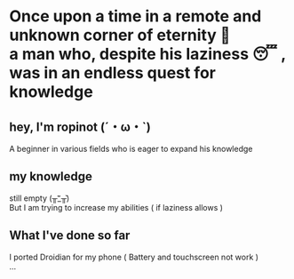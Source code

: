 # Once upon a time in a remote and unknown corner of eternity 🌌  <br> a man who, despite his laziness 😴 , was in an endless quest for knowledge 

## hey, I'm ropinot (´・ω・`) 
<p>A beginner in various fields who is eager to expand his knowledge</p>

## my knowledge
still empty (╥︣_᷅╥᷅) <br>
But I am trying to increase my abilities ( if laziness allows )

## What I've done so far
I ported Droidian for my phone ( Battery and touchscreen not work ) <br>
...
